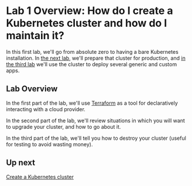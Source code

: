 # Lab 1 Overview: How do I create a Kubernetes cluster and how do I maintain it?

In this first lab, we'll go from absolute zero to having a bare Kubernetes installation. In [the next lab](/labs/lab2/overview.md), we'll prepare that cluster for production, and [in the third lab](/labs/lab3/overview.md) we'll use the cluster to deploy several generic and custom apps.

## Lab Overview

In the first part of the lab, we'll use [Terraform](/) as a tool for declaratively interacting with a cloud provider.

In the second part of the lab, we'll review situations in which you will want to upgrade your cluster, and how to go about it.

In the third part of the lab, we'll tell you how to destroy your cluster (useful for testing to avoid wasting money).

## Up next

[Create a Kubernetes cluster](/labs/lab1/create-cluster.md)
